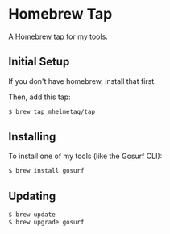 # Homebrew Tap

A [Homebrew tap](https://github.com/Homebrew/brew/blob/master/docs/Taps.md) for my tools.

## Initial Setup

If you don't have homebrew, install that first.

Then, add this tap:

```sh
$ brew tap mhelmetag/tap
```

## Installing

To install one of my tools (like the Gosurf CLI):

```sh
$ brew install gosurf
```

## Updating

```sh
$ brew update
$ brew upgrade gosurf
```
